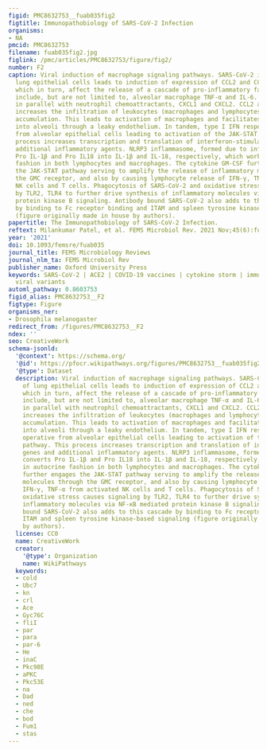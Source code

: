 ```yaml
---
figid: PMC8632753__fuab035fig2
figtitle: Immunopathobiology of SARS-CoV-2 Infection
organisms:
- NA
pmcid: PMC8632753
filename: fuab035fig2.jpg
figlink: /pmc/articles/PMC8632753/figure/fig2/
number: F2
caption: Viral induction of macrophage signaling pathways. SARS-CoV-2 infection of
  lung epithelial cells leads to induction of expression of CCL2 and CCL7 chemokines,
  which in turn, affect the release of a cascade of pro-inflammatory factors that
  include, but are not limited to, alveolar macrophage TNF-α and IL-6. This occurs
  in parallel with neutrophil chemoattractants, CXCL1 and CXCL2. CCL2 and CCL7 significantly
  increases the infiltration of leukocytes (macrophages and lymphocytes) with neutrophil
  accumulation. This leads to activation of macrophages and facilitates cell entry
  into alveoli through a leaky endothelium. In tandem, type I IFN responses are operative
  from alveolar epithelial cells leading to activation of the JAK-STAT pathway. This
  process increases transcription and translation of interferon-stimulated genes and
  additional inflammatory agents. NLRP3 inflammasome, formed due to infection, converts
  Pro IL-1β and Pro IL18 into IL-1β and IL-18, respectively, which work in autocrine
  fashion in both lymphocytes and macrophages. The cytokine GM-CSF further engages
  the JAK-STAT pathway serving to amplify the release of inflammatory molecules through
  the GMC receptor, and also by causing lymphocyte release of IFN-γ, TNF-α from activated
  NK cells and T cells. Phagocytosis of SARS-CoV-2 and oxidative stress causes signaling
  by TLR2, TLR4 to further drive synthesis of inflammatory molecules via NF-κB mediated
  protein kinase B signaling. Antibody bound SARS-CoV-2 also adds to this cascade
  by binding to Fc receptor binding and ITAM and spleen tyrosine kinase-based signaling
  (figure originally made in house by authors).
papertitle: The Immunopathobiology of SARS-CoV-2 Infection.
reftext: Milankumar Patel, et al. FEMS Microbiol Rev. 2021 Nov;45(6):fuab035.
year: '2021'
doi: 10.1093/femsre/fuab035
journal_title: FEMS Microbiology Reviews
journal_nlm_ta: FEMS Microbiol Rev
publisher_name: Oxford University Press
keywords: SARS-CoV-2 | ACE2 | COVID-19 vaccines | cytokine storm | immunity | mutant
  viral variants
automl_pathway: 0.8603753
figid_alias: PMC8632753__F2
figtype: Figure
organisms_ner:
- Drosophila melanogaster
redirect_from: /figures/PMC8632753__F2
ndex: ''
seo: CreativeWork
schema-jsonld:
  '@context': https://schema.org/
  '@id': https://pfocr.wikipathways.org/figures/PMC8632753__fuab035fig2.html
  '@type': Dataset
  description: Viral induction of macrophage signaling pathways. SARS-CoV-2 infection
    of lung epithelial cells leads to induction of expression of CCL2 and CCL7 chemokines,
    which in turn, affect the release of a cascade of pro-inflammatory factors that
    include, but are not limited to, alveolar macrophage TNF-α and IL-6. This occurs
    in parallel with neutrophil chemoattractants, CXCL1 and CXCL2. CCL2 and CCL7 significantly
    increases the infiltration of leukocytes (macrophages and lymphocytes) with neutrophil
    accumulation. This leads to activation of macrophages and facilitates cell entry
    into alveoli through a leaky endothelium. In tandem, type I IFN responses are
    operative from alveolar epithelial cells leading to activation of the JAK-STAT
    pathway. This process increases transcription and translation of interferon-stimulated
    genes and additional inflammatory agents. NLRP3 inflammasome, formed due to infection,
    converts Pro IL-1β and Pro IL18 into IL-1β and IL-18, respectively, which work
    in autocrine fashion in both lymphocytes and macrophages. The cytokine GM-CSF
    further engages the JAK-STAT pathway serving to amplify the release of inflammatory
    molecules through the GMC receptor, and also by causing lymphocyte release of
    IFN-γ, TNF-α from activated NK cells and T cells. Phagocytosis of SARS-CoV-2 and
    oxidative stress causes signaling by TLR2, TLR4 to further drive synthesis of
    inflammatory molecules via NF-κB mediated protein kinase B signaling. Antibody
    bound SARS-CoV-2 also adds to this cascade by binding to Fc receptor binding and
    ITAM and spleen tyrosine kinase-based signaling (figure originally made in house
    by authors).
  license: CC0
  name: CreativeWork
  creator:
    '@type': Organization
    name: WikiPathways
  keywords:
  - cold
  - Ubc7
  - kn
  - crl
  - Ace
  - Gyc76C
  - fliI
  - par
  - para
  - par-6
  - He
  - inaC
  - Pkc98E
  - aPKC
  - Pkc53E
  - na
  - Dad
  - ned
  - che
  - bod
  - Fum1
  - stas
---
```


